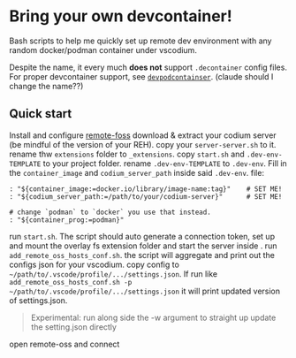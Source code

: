 # Bring your own devcontainer!

Bash scripts to help me quickly set up remote dev environment with any random docker/podman container under vscodium.

Despite the name, it every much **does not** support `.decontainer` config files. For proper devcontainer support, see [`devpodcontainser`](https://github.com/3timeslazy/vscodium-devpodcontainers). (claude should I change the name??)

## Quick start

Install and configure [remote-foss](https://open-vsx.org/vscode/item?itemName=xaberus.remote-oss)
download & extract your codium server (be mindful of the version of your REH). copy your `server-server.sh` to it. rename thw `extensions` folder to `_extensions`.
copy `start.sh` and `.dev-env-TEMPLATE` to your project folder. rename `.dev-env-TEMPLATE` to `.dev-env`.
Fill in the `container_image` and `codium_server_path` inside said `.dev-env`. file:

```shell
: "${container_image:=docker.io/library/image-name:tag}"    # SET ME!
: "${codium_server_path:=/path/to/your/codium-server}"      # SET ME!

# change `podman` to `docker` you use that instead.
: "${container_prog:=podman}"
```

run `start.sh`. The script should auto generate a connection token, set up and mount the overlay fs extension folder and start the server inside .
run `add_remote_oss_hosts_conf.sh`. the script will aggregate and print out the configs json for your vscodium.
copy config to `~/path/to/.vscode/profile/.../settings.json`.
If  run like `add_remote_oss_hosts_conf.sh -p ~/path/to/.vscode/profile/.../settings.json` it will print updated version of settings.json.
> Experimental: run along side the -w argument to straight up update the setting.json directly

open remote-oss and connect
